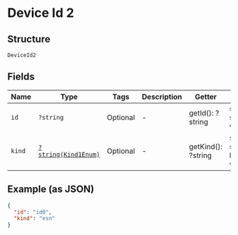 
# Device Id 2

## Structure

`DeviceId2`

## Fields

| Name | Type | Tags | Description | Getter | Setter |
|  --- | --- | --- | --- | --- | --- |
| `id` | `?string` | Optional | - | getId(): ?string | setId(?string id): void |
| `kind` | [`?string(Kind1Enum)`](../../doc/models/kind-1-enum.md) | Optional | - | getKind(): ?string | setKind(?string kind): void |

## Example (as JSON)

```json
{
  "id": "id0",
  "kind": "esn"
}
```

